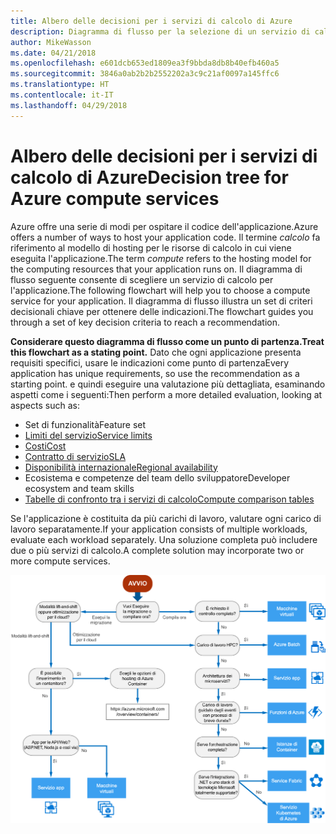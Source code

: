 ```yaml
---
title: Albero delle decisioni per i servizi di calcolo di Azure
description: Diagramma di flusso per la selezione di un servizio di calcolo
author: MikeWasson
ms.date: 04/21/2018
ms.openlocfilehash: e601dcb653ed1809ea3f9bbda8db8b40efb460a5
ms.sourcegitcommit: 3846a0ab2b2b2552202a3c9c21af0097a145ffc6
ms.translationtype: HT
ms.contentlocale: it-IT
ms.lasthandoff: 04/29/2018
---
```

# <a name="decision-tree-for-azure-compute-services"></a><span data-ttu-id="a517a-103">Albero delle decisioni per i servizi di calcolo di Azure</span><span class="sxs-lookup"><span data-stu-id="a517a-103">Decision tree for Azure compute services</span></span>

<span data-ttu-id="a517a-104">Azure offre una serie di modi per ospitare il codice dell'applicazione.</span><span class="sxs-lookup"><span data-stu-id="a517a-104">Azure offers a number of ways to host your application code.</span></span> <span data-ttu-id="a517a-105">Il termine *calcolo* fa riferimento al modello di hosting per le risorse di calcolo in cui viene eseguita l'applicazione.</span><span class="sxs-lookup"><span data-stu-id="a517a-105">The term *compute* refers to the hosting model for the computing resources that your application runs on.</span></span> <span data-ttu-id="a517a-106">Il diagramma di flusso seguente consente di scegliere un servizio di calcolo per l'applicazione.</span><span class="sxs-lookup"><span data-stu-id="a517a-106">The following flowchart will help you to choose a compute service for your application.</span></span> <span data-ttu-id="a517a-107">Il diagramma di flusso illustra un set di criteri decisionali chiave per ottenere delle indicazioni.</span><span class="sxs-lookup"><span data-stu-id="a517a-107">The flowchart guides you through a set of key decision criteria to reach a recommendation.</span></span> 

<span data-ttu-id="a517a-108">**Considerare questo diagramma di flusso come un punto di partenza.**</span><span class="sxs-lookup"><span data-stu-id="a517a-108">**Treat this flowchart as a stating point.**</span></span> <span data-ttu-id="a517a-109">Dato che ogni applicazione presenta requisiti specifici, usare le indicazioni come punto di partenza</span><span class="sxs-lookup"><span data-stu-id="a517a-109">Every application has unique requirements, so use the recommendation as a starting point.</span></span> <span data-ttu-id="a517a-110">e quindi eseguire una valutazione più dettagliata, esaminando aspetti come i seguenti:</span><span class="sxs-lookup"><span data-stu-id="a517a-110">Then perform a more detailed evaluation, looking at aspects such as:</span></span>
 
- <span data-ttu-id="a517a-111">Set di funzionalità</span><span class="sxs-lookup"><span data-stu-id="a517a-111">Feature set</span></span>
- [<span data-ttu-id="a517a-112">Limiti del servizio</span><span class="sxs-lookup"><span data-stu-id="a517a-112">Service limits</span></span>](/azure/azure-subscription-service-limits)
- [<span data-ttu-id="a517a-113">Costi</span><span class="sxs-lookup"><span data-stu-id="a517a-113">Cost</span></span>](https://azure.microsoft.com/pricing/)
- [<span data-ttu-id="a517a-114">Contratto di servizio</span><span class="sxs-lookup"><span data-stu-id="a517a-114">SLA</span></span>](https://azure.microsoft.com/support/legal/sla/)
- [<span data-ttu-id="a517a-115">Disponibilità internazionale</span><span class="sxs-lookup"><span data-stu-id="a517a-115">Regional availability</span></span>](https://azure.microsoft.com/global-infrastructure/services/)
- <span data-ttu-id="a517a-116">Ecosistema e competenze del team dello sviluppatore</span><span class="sxs-lookup"><span data-stu-id="a517a-116">Developer ecosystem and team skills</span></span>
- [<span data-ttu-id="a517a-117">Tabelle di confronto tra i servizi di calcolo</span><span class="sxs-lookup"><span data-stu-id="a517a-117">Compute comparison tables</span></span>](./compute-comparison.md)

<span data-ttu-id="a517a-118">Se l'applicazione è costituita da più carichi di lavoro, valutare ogni carico di lavoro separatamente.</span><span class="sxs-lookup"><span data-stu-id="a517a-118">If your application consists of multiple workloads, evaluate each workload separately.</span></span> <span data-ttu-id="a517a-119">Una soluzione completa può includere due o più servizi di calcolo.</span><span class="sxs-lookup"><span data-stu-id="a517a-119">A complete solution may incorporate two or more compute services.</span></span>

![](../images/compute-decision-tree.svg)

